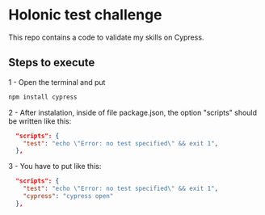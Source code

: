 # Holonic test challenge

This repo contains a code to validate my skills on Cypress.

## Steps to execute

1 - Open the terminal and put 

```bash
npm install cypress
```

2 - After instalation, inside of file package.json, the option "scripts" should be written like this:

```json
  "scripts": {
    "test": "echo \"Error: no test specified\" && exit 1",
  },
```

3 - You have to put like this:

```json
  "scripts": {
    "test": "echo \"Error: no test specified\" && exit 1",
    "cypress": "cypress open"
  },
```




